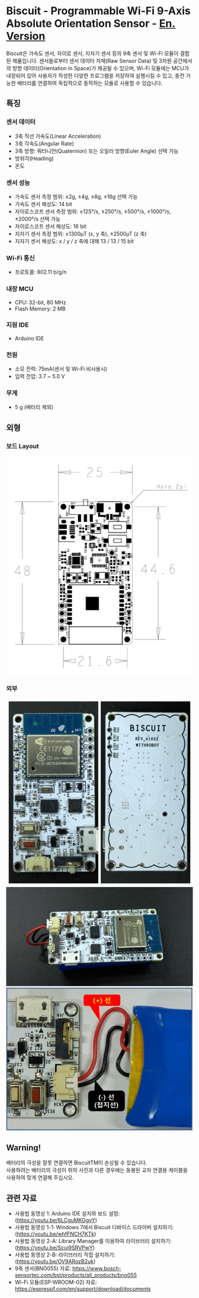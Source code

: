 # Biscuit - Programmable Wi-Fi 9-Axis Absolute Orientation Sensor - [En. Version](Product(English)/README.md)
Biscuit은 가속도 센서, 자이로 센서, 지자기 센서 등의 9축 센서 및 Wi-Fi 모듈이 결합된 제품입니다. 센서들로부터 센서 데이터 자체(Raw Sensor Data) 및 3차원 공간에서의 방향 데이터(Orientation in Space)가 제공될 수 있으며, Wi-Fi 모듈에는 MCU가 내장되어 있어 사용자가 작성한 다양한 프로그램을 저장하여 실행시킬 수 있고, 충전 가능한 배터리를 연결하여 독립적으로 동작하는 모듈로 사용할 수 있습니다.

## 특징
### 센서 데이터
* 3축 직선 가속도(Linear Acceleration)
* 3축 각속도(Angular Rate)
* 3축 방향: 쿼터니언(Quaternion) 또는 오일러 방향(Euler Angle) 선택 가능
* 방위각(Heading)
* 온도

### 센서 성능
* 가속도 센서 측정 범위: ±2g, ±4g, ±8g, ±16g 선택 가능
* 가속도 센서 해상도: 14 bit
* 자이로스코프 센서 측정 범위: ±125°/s, ±250°/s, ±500°/s, ±1000°/s, ±2000°/s 선택 가능
* 자이로스코프 센서 해상도: 16 bit
* 지자기 센서 측정 범위: ±1300µT (x, y 축), ±2500µT (z 축)
* 지자기 센서 해상도: x / y / z 축에 대해 13 / 13 / 15 bit

### Wi-Fi 통신
* 프로토콜: 802.11 b/g/n

### 내장 MCU
* CPU: 32-bit, 80 MHz
* Flash Memory: 2 MB

### 지원 IDE
* Arduino IDE

### 전원
* 소모 전력: 75mA(센서 및 Wi-Fi 비사용시)
* 입력 전압: 3.7 ~ 5.0 V

### 무게
* 5 g (배터리 제외)

## 외형

### 보드 Layout
![ScreenShot](Images/Layout.PNG)

### 외부
![ScreenShot](Images/Biscuit.jpg)
![ScreenShot](Images/Biscuit_Battery.jpg)
![ScreenShot](Images/Battery_connection_kr.PNG)
## Warning!
배터리의 극성을 잘못 연결하면 BiscuitTM이 손상될 수 있습니다.</br>
사용하려는 배터리의 극성이 위의 사진과 다른 경우에는 동봉된 교차 연결용 케이블을 사용하여 맞게 연결해 주십시오.

## 관련 자료
* 사용법 동영상 1: Arduino IDE 설치와 보드 설정: (https://youtu.be/6LCguMKGgyY)
* 사용법 동영상 1-1: Windows 7에서 Biscuit 디바이스 드라이버 설치하기: (https://youtu.be/whfFNCH7KTk)
* 사용법 동영상 2-A: Library Manager를 이용하여 라이브러리 설치하기: (https://youtu.be/Scuj9SRVPwY)
* 사용법 동영상 2-B: 라이브러리 직접 설치하기: (https://youtu.be/OV9ARozB2uk)
* 9축 센서(BNO055) 자료: https://www.bosch-sensortec.com/bst/products/all_products/bno055
* Wi-Fi 모듈(ESP-WROOM-02) 자료: https://espressif.com/en/support/download/documents


